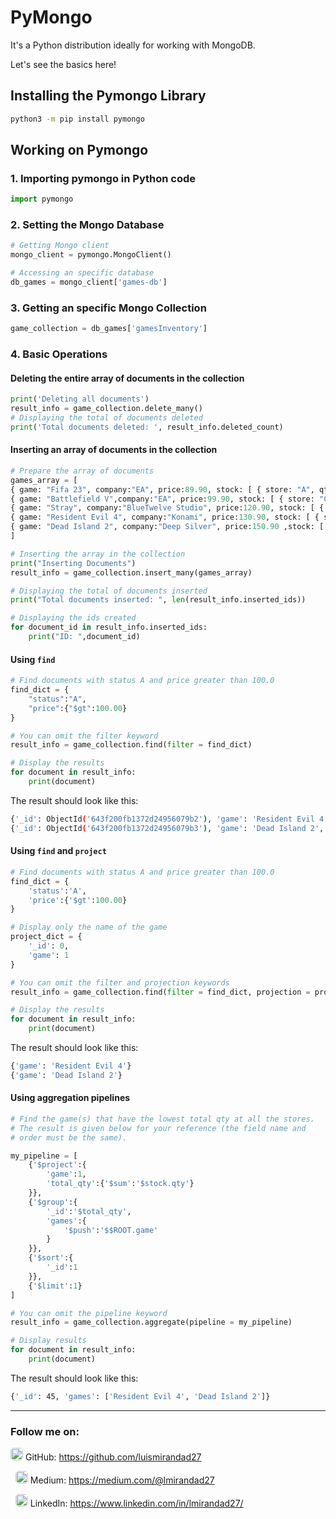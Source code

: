 # PyMongo

It's a Python distribution ideally for working with MongoDB.

Let's see the basics here!

## Installing the Pymongo Library
```bash
python3 -m pip install pymongo
```

## Working on Pymongo

### 1. Importing pymongo in Python code
```python
import pymongo
```

### 2. Setting the Mongo Database
```python
# Getting Mongo client
mongo_client = pymongo.MongoClient()

# Accessing an specific database
db_games = mongo_client['games-db']
```

### 3. Getting an specific Mongo Collection
```python
game_collection = db_games['gamesInventory']
```

### 4. Basic Operations

#### **Deleting** the entire array of documents in the collection
```python
print('Deleting all documents')
result_info = game_collection.delete_many()
# Displaying the total of documents deleted
print('Total documents deleted: ', result_info.deleted_count)
```
#### **Inserting** an array of documents in the collection
```python
# Prepare the array of documents
games_array = [
{ game: "Fifa 23", company:"EA", price:89.90, stock: [ { store: "A", qty: 5 }, { store: "C", qty: 45 } ], status:"A" },
{ game: "Battlefield V",company:"EA", price:99.90, stock: [ { store: "C", qty: 75 } ], status:"A" },
{ game: "Stray", company:"BlueTwelve Studio", price:120.90, stock: [ { store: "A", qty: 60 }, { store: "B", qty: 15 } ], status:"I" },
{ game: "Resident Evil 4", company:"Konami", price:130.90, stock: [ { store: "A", qty: 40 }, { store: "B", qty: 5 } ], status:"A" },
{ game: "Dead Island 2", company:"Deep Silver", price:150.90 ,stock: [ { store: "B", qty: 10 }, { store: "C", qty: 35 } ], status:"A" }
]

# Inserting the array in the collection
print("Inserting Documents")
result_info = game_collection.insert_many(games_array)

# Displaying the total of documents inserted
print("Total documents inserted: ", len(result_info.inserted_ids))

# Displaying the ids created
for document_id in result_info.inserted_ids:
    print("ID: ",document_id)
```

#### Using `find`

```python
# Find documents with status A and price greater than 100.0
find_dict = {
    "status":"A",
    "price":{"$gt":100.00}
}

# You can omit the filter keyword
result_info = game_collection.find(filter = find_dict)

# Display the results
for document in result_info:
    print(document)
```

The result should look like this:
```bash
{'_id': ObjectId('643f200fb1372d24956079b2'), 'game': 'Resident Evil 4', 'company': 'Konami', 'price': 130.9, 'stock': [{'store': 'A', 'qty': 40}, {'store': 'B', 'qty': 5}], 'status': 'A'}
{'_id': ObjectId('643f200fb1372d24956079b3'), 'game': 'Dead Island 2', 'company': 'Deep Silver', 'price': 150.9, 'stock': [{'store': 'B', 'qty': 10}, {'store': 'C', 'qty': 35}], 'status': 'A'}
```

#### Using `find` and `project`
```python
# Find documents with status A and price greater than 100.0
find_dict = {
    'status':'A',
    'price':{'$gt':100.00}
}

# Display only the name of the game
project_dict = {
    '_id': 0,
    'game': 1
}

# You can omit the filter and projection keywords
result_info = game_collection.find(filter = find_dict, projection = project_dict)

# Display the results
for document in result_info:
    print(document)
```
The result should look like this:
```bash
{'game': 'Resident Evil 4'}
{'game': 'Dead Island 2'}
```

#### Using aggregation pipelines
```python
# Find the game(s) that have the lowest total qty at all the stores. 
# The result is given below for your reference (the field name and 
# order must be the same).

my_pipeline = [
    {'$project':{
        'game':1,
        'total_qty':{'$sum':'$stock.qty'}
    }},
    {'$group':{
        '_id':'$total_qty',
        'games':{
            '$push':'$$ROOT.game'
        }
    }},
    {'$sort':{
        '_id':1
    }},
    {'$limit':1}
]

# You can omit the pipeline keyword
result_info = game_collection.aggregate(pipeline = my_pipeline)

# Display results
for document in result_info:
    print(document)
```
The result should look like this:
```bash
{'_id': 45, 'games': ['Resident Evil 4', 'Dead Island 2']}
```

---

### Follow me on:
<img src="https://cdn-icons-png.flaticon.com/512/2175/2175377.png" alt="Markdown Monster icon" style="height:20px;width:20px;border-radius:5px"/> GitHub: https://github.com/luismirandad27

&nbsp;
<img src="https://cdn-icons-png.flaticon.com/512/5968/5968933.png" alt="Markdown Monster icon" style="height:20px;width:20px;border-radius:5px"/> Medium: https://medium.com/@lmirandad27

&nbsp;
<img src="https://cdn-icons-png.flaticon.com/512/145/145807.png" alt="Markdown Monster icon" style="height:20px;width:20px;border-radius:5px"/> LinkedIn: https://www.linkedin.com/in/lmirandad27/